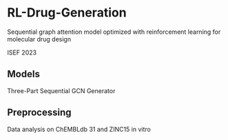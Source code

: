 # RL-Drug-Generation
Sequential graph attention model optimized with reinforcement learning for molecular drug design

ISEF 2023

## Models
Three-Part Sequential GCN Generator

## Preprocessing
Data analysis on ChEMBLdb 31 and ZINC15 in vitro
